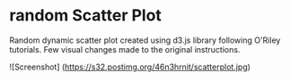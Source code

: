 # random Scatter Plot


Random dynamic scatter plot created using d3.js library following O'Riley tutorials. 
Few visual changes made to the original instructions.

![Screenshot] (https://s32.postimg.org/46n3hrnit/scatterplot.jpg)